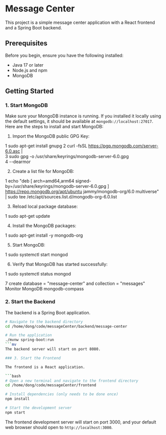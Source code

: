 # Message Center

This project is a simple message center application with a React frontend and a Spring Boot backend.

## Prerequisites

Before you begin, ensure you have the following installed:
- Java 17 or later
- Node.js and npm
- MongoDB

## Getting Started

### 1. Start MongoDB

Make sure your MongoDB instance is running. If you installed it locally using the default settings, it should be available at `mongodb://localhost:27017`.
Here are the steps to install and start MongoDB:

   1. Import the MongoDB public GPG Key:


   1     sudo apt-get install gnupg
   2     curl -fsSL https://pgp.mongodb.com/server-6.0.asc | \
   3        sudo gpg -o /usr/share/keyrings/mongodb-server-6.0.gpg \
   4        --dearmor


   2. Create a list file for MongoDB:


   1     echo "deb [ arch=amd64,arm64 signed-by=/usr/share/keyrings/mongodb-server-6.0.gpg ] https://repo.mongodb.org/apt/ubuntu jammy/mongodb-org/6.0 multiverse" | sudo tee
     /etc/apt/sources.list.d/mongodb-org-6.0.list


   3. Reload local package database:

   1     sudo apt-get update


   4. Install the MongoDB packages:


   1     sudo apt-get install -y mongodb-org


   5. Start MongoDB:

   1     sudo systemctl start mongod


   6. Verify that MongoDB has started successfully:

   1     sudo systemctl status mongod


   7 create database = "message-center" and collection = "messages"
Monitor MongoDB
mongodb-compass


### 2. Start the Backend

The backend is a Spring Boot application.

```bash
# Navigate to the backend directory
cd /home/dong/code/messageCenter/backend/message-center

# Run the application
./mvnw spring-boot:run
```mv
The backend server will start on port 8080.

### 3. Start the Frontend

The frontend is a React application.

```bash
# Open a new terminal and navigate to the frontend directory
cd /home/dong/code/messageCenter/frontend

# Install dependencies (only needs to be done once)
npm install

# Start the development server
npm start
```
The frontend development server will start on port 3000, and your default web browser should open to `http://localhost:3000`.
